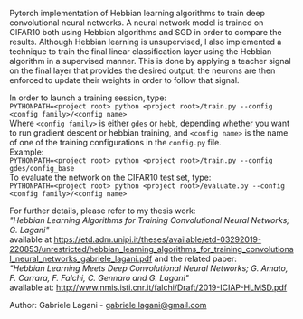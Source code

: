 Pytorch implementation of Hebbian learning algorithms to train
deep convolutional neural networks.
A neural network model is trained on CIFAR10 both using 
Hebbian algorithms and SGD in order to compare the results.
Although Hebbian learning is unsupervised, I also implemented a 
technique to train the final linear classification layer using the
Hebbian algorithm in a supervised manner. This is done by applying a 
teacher signal on the final layer that provides the desired output; 
the neurons are then enforced to update their weights in order to 
follow that signal.

In order to launch a training session, type:  
`PYTHONPATH=<project root> python <project root>/train.py --config <config family>/<config name>`  
Where `<config family>` is either `gdes` or `hebb`, depending whether 
you want to run gradient descent or hebbian training, and 
`<config name>` is the name of one of the training configurations in 
the `config.py` file.  
Example:  
`PYTHONPATH=<project root> python <project root>/train.py --config gdes/config_base`  
To evaluate the network on the CIFAR10 test set, type:  
`PYTHONPATH=<project root> python <project root>/evaluate.py --config <config family>/<config name>`

For further details, please refer to my thesis work:  
_"Hebbian Learning Algorithms for Training Convolutional Neural Networks; G. Lagani"_  
available at https://etd.adm.unipi.it/theses/available/etd-03292019-220853/unrestricted/hebbian_learning_algorithms_for_training_convolutional_neural_networks_gabriele_lagani.pdf
and the related paper:  
_"Hebbian Learning Meets Deep Convolutional Neural Networks; G. Amato, F. Carrara, F. Falchi, C. Gennaro and G. Lagani"_  
available at: http://www.nmis.isti.cnr.it/falchi/Draft/2019-ICIAP-HLMSD.pdf  

Author: Gabriele Lagani - gabriele.lagani@gmail.com

